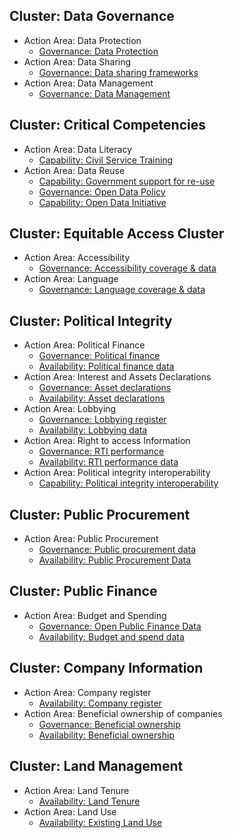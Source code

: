 
## Cluster: Data Governance 
* Action Area: Data Protection
    * [Governance: Data Protection](../indicators/G.GOVERNANCE.DPL.md)
* Action Area: Data Sharing  
    * [Governance: Data sharing frameworks](../indicators/G.GOVERNANCE.DATASHARING.md)
* Action Area: Data Management
    * [Governance: Data Management](../indicators/G.GOVERNANCE.DATAMANAGE.md)

## Cluster: Critical Competencies 
* Action Area: Data Literacy
    * [Capability: Civil Service Training](../indicators/C.CAPABILITIES.TRAIN.md)
* Action Area: Data Reuse
    * [Capability: Government support for re-use](../indicators/C.CAPABILITIES.GOVSUPPORT.md)
    * [Governance: Open Data Policy](../indicators/G.GOVERNANCE.ODPOLICY.md)
    * [Capability: Open Data Initiative](../indicators/C.CAPABILITIES.ODINIT.md)

## Cluster: Equitable Access Cluster 
* Action Area: Accessibility
    * [Governance: Accessibility coverage & data](../indicators/G.GOVERNANCE.ACCESSIBILITY.md)
* Action Area: Language
    * [Governance: Language coverage & data](../indicators/G.GOVERNANCE.LANG.md)

## Cluster: Political Integrity
* Action Area: Political Finance
    * [Governance: Political finance](../indicators/G.PI.POLFIN.md)
    * [Availability: Political finance data ](../indicators/A.PI.POLFIN.md)
* Action Area: Interest and Assets Declarations
    * [Governance: Asset declarations](../indicators/G.PI.IAD.md)
    * [Availability: Asset declarations](../indicators/A.PI.IAD.md)
* Action Area: Lobbying   
    * [Governance: Lobbying register](../indicators/G.PI.LOBBY.md)
    * [Availability: Lobbying data](../indicators/A.PI.LOBBY.md)
* Action Area: Right to access Information
    * [Governance: RTI performance](../indicators/G.PI.RTI.md)
    * [Availability: RTI performance data](../indicators/A.PI.RTI.md)
* Action Area: Political integrity interoperability
    * [Capability: Political integrity interoperability](../indicators/C.PI.INTEROP.md)

## Cluster: Public Procurement 
* Action Area: Public Procurement 
    * [Governance: Public procurement data](../indicators/G.PROCUREMENT.OC.md)
    * [Availability: Public Procurement Data](../indicators/A.PROCUREMENT.OC.md)

## Cluster: Public Finance 
* Action Area: Budget and Spending
    * [Governance: Open Public Finance Data](../indicators/G.PF.PUB-FINANCE.md)
    * [Availability: Budget and spend data](../indicators/A.PF.BUDGETSPEND.md)

## Cluster: Company Information
* Action Area: Company register
    * [Availability: Company register](../indicators/A.COMPANY.REG.md)
* Action Area: Beneficial ownership of companies
    * [Governance: Beneficial ownership](../indicators/G.COMPANY.BOT.md)
    * [Availability: Beneficial ownership ](../indicators/A.COMPANY.BOT.md)

## Cluster: Land Management
* Action Area: Land Tenure
    * [Availability: Land Tenure](../indicators/A.LAND.TENURE.md)
* Action Area: Land Use
    * [Availability: Existing Land Use](../indicators/A.LAND.ELU.md)